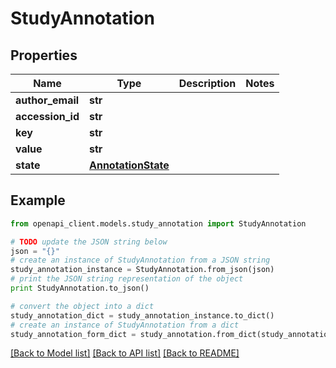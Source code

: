 # StudyAnnotation


## Properties
Name | Type | Description | Notes
------------ | ------------- | ------------- | -------------
**author_email** | **str** |  | 
**accession_id** | **str** |  | 
**key** | **str** |  | 
**value** | **str** |  | 
**state** | [**AnnotationState**](AnnotationState.md) |  | 

## Example

```python
from openapi_client.models.study_annotation import StudyAnnotation

# TODO update the JSON string below
json = "{}"
# create an instance of StudyAnnotation from a JSON string
study_annotation_instance = StudyAnnotation.from_json(json)
# print the JSON string representation of the object
print StudyAnnotation.to_json()

# convert the object into a dict
study_annotation_dict = study_annotation_instance.to_dict()
# create an instance of StudyAnnotation from a dict
study_annotation_form_dict = study_annotation.from_dict(study_annotation_dict)
```
[[Back to Model list]](../README.md#documentation-for-models) [[Back to API list]](../README.md#documentation-for-api-endpoints) [[Back to README]](../README.md)


